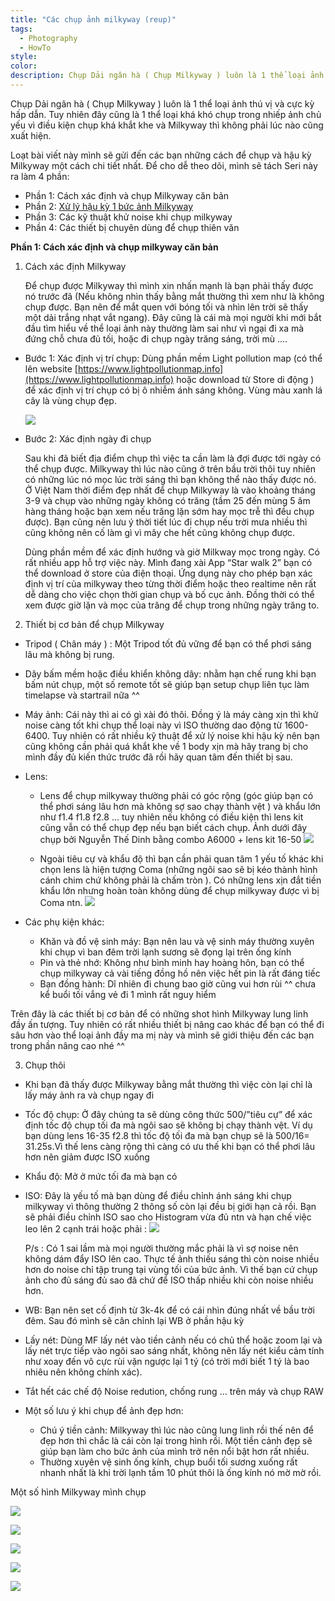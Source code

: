 ```yaml
---
title: "Các chụp ảnh milkyway (reup)"
tags:
  - Photography
  - HowTo
style: 
color: 
description: Chụp Dải ngân hà ( Chụp Milkyway ) luôn là 1 thể loại ảnh thú vị và cực kỳ hấp dẫn. Tuy nhiên đây cũng là 1 thể loại khá khó chụp trong nhiếp ảnh chủ yếu vì điều kiện chụp khá khắt khe và Milkyway thì không phải lúc nào cũng xuất hiện.
---
```

Chụp Dải ngân hà ( Chụp Milkyway ) luôn là 1 thể loại ảnh thú vị và cực kỳ hấp dẫn. Tuy nhiên đây cũng là 1 thể loại khá khó chụp trong nhiếp ảnh chủ yếu vì điều kiện chụp khá khắt khe và Milkyway thì không phải lúc nào cũng xuất hiện.

Loạt bài viết này mình sẽ gửi đến các bạn những cách để chụp và hậu kỳ Milkyway một cách chi tiết nhất. Để cho dễ theo dõi, mình sẽ tách Seri này ra làm 4 phần:

- Phần 1: Cách xác định và chụp Milkyway căn bản
- Phần 2: [Xử lý hậu kỳ 1 bức ảnh Milkyway ](https://www.youtube.com/watch?v=y-fFXwUCiLg)
- Phần 3: Các kỹ thuật khử noise khi chụp milkyway
- Phần 4: Các thiết bị chuyên dùng để chụp thiên văn

**Phần 1: Cách xác định và chụp milkyway căn bản**

1. Cách xác định Milkyway
   
   Để chụp được Milkyway thì mình xin nhấn mạnh là bạn phải thấy được nó trước đã (Nếu không nhìn thấy bằng mắt thường thì xem như là không chụp được. Bạn nên để mắt quen với bóng tối và nhìn lên trời sẽ thấy một dải trắng nhạt vắt ngang).
   Đây cũng là cái mà mọi người khi mới bắt đầu tìm hiểu về thể loại ảnh này thường làm sai như vì ngại đi xa mà đứng chỗ chưa đủ tối, hoặc đi chụp ngày trăng sáng, trời mù ….

- Bước 1: Xác định vị trí chụp: Dùng phần mềm Light pollution map (có thể lên website [https://www.lightpollutionmap.info](https://www.lightpollutionmap.info) hoặc download từ Store di động ) để xác định vị trí chụp có bị ô nhiễm ánh sáng không. Vùng màu xanh lá cây là vùng chụp đẹp.
  
  ![](https://scontent-sin6-4.xx.fbcdn.net/v/t1.6435-9/64641978_2245184622255067_6442204009150283776_n.jpg?_nc_cat=101&ccb=1-7&_nc_sid=ed8881&_nc_ohc=a35sMW6V1bUQ7kNvgHZHpEc&_nc_ht=scontent-sin6-4.xx&oh=00_AYBd-LnGnnRRsHBVkze1CPjJwQfHaCu3AiVgAyopE2Zurw&oe=66C4A523)

- Bước 2: Xác định ngày đi chụp
  
  Sau khi đã biết địa điểm chụp thì việc ta cần làm là đợi được tới ngày có thể chụp được.
  Milkyway thì lúc nào cũng ở trên bầu trời thôi tuy nhiên có những lúc nó mọc lúc trời sáng thì bạn không thể nào thấy được nó.
  Ở Việt Nam thời điểm đẹp nhất để chụp Milkyway là vào khoảng tháng 3-9 và chụp vào những ngày không có trăng (tầm 25 đến mùng 5 âm hàng tháng hoặc bạn xem nếu trăng lặn sớm hay mọc trễ thì đều chụp được).
  Bạn cũng nên lưu ý thời tiết lúc đi chụp nếu trời mưa nhiều thì cũng không nên cố làm gì vì mây che hết cũng không chụp được.
  
  Dùng phần mềm để xác định hướng và giờ Milkway mọc trong ngày.
  Có rất nhiều app hỗ trợ việc này. Mình đang xài App “Star walk 2” bạn có thể download ở store của điện thoại. Ứng dụng này cho phép bạn xác định vị trí của milkyway theo từng thời điểm hoặc theo realtime nên rất dễ dàng cho việc chọn thời gian chụp và bố cục ảnh. Đồng thời có thể xem được giờ lặn và mọc của trăng để chụp trong những ngày trăng to.

2. Thiết bị cơ bản để chụp Milkyway

- Tripod ( Chân máy ) : Một Tripod tốt đủ vững để bạn có thể phơi sáng lâu mà không bị rung.
- Dây bấm mềm hoặc điều khiển không dây: nhằm hạn chế rung khi bạn bấm nút chụp, một số remote tốt sẽ giúp bạn setup chụp liên tục làm timelapse và startrail nữa ^^
- Máy ảnh: Cái này thì ai có gì xài đó thôi. Đồng ý là máy càng xịn thì khử noise càng tốt khi chụp thể loại này vì ISO thường dao động từ 1600-6400. Tuy nhiên có rất nhiều kỹ thuật để xử lý noise khi hậu kỳ nên bạn cũng không cần phải quá khắt khe về 1 body xịn mà hãy trang bị cho mình đầy đủ kiến thức trước đã rồi hãy quan tâm đến thiết bị sau.
- Lens:
	- Lens để chụp milkyway thường phải có góc rộng (góc giúp bạn có thể phơi sáng lâu hơn mà không sợ sao chạy thành vệt ) và khẩu lớn như f1.4 f1.8 f2.8 … tuy nhiên nếu không có điều kiện thì lens kit cũng vẫn có thể chụp đẹp nếu bạn biết cách chụp. Ảnh dưới đây chụp bởi Nguyễn Thế Dinh bằng combo A6000 + lens kit 16-50
	  ![](https://scontent-sin6-1.xx.fbcdn.net/v/t1.6435-9/64622890_2245186032254926_1567230929200480256_n.jpg?_nc_cat=111&ccb=1-7&_nc_sid=ed8881&_nc_ohc=66jbHpPvipwQ7kNvgGfX4PZ&_nc_ht=scontent-sin6-1.xx&oh=00_AYDMrBefxfyp84eBULkqwZ-KelnYYbgSpQkaH9CXY_1Jdw&oe=66C4AA7F)

	- Ngoài tiêu cự và khẩu độ thì bạn cần phải quan tâm 1 yếu tố khác khi chọn lens là hiện tượng Coma (những ngôi sao sẽ bị kéo thành hình cánh chim chứ không phải là chấm tròn ). Có những lens xịn đắt tiền khẩu lớn nhưng hoàn toàn không dùng để chụp milkyway được vì bị Coma ntn.
	  ![](https://scontent-sin6-4.xx.fbcdn.net/v/t1.6435-9/62981252_2245186722254857_8858710699036114944_n.jpg?_nc_cat=101&ccb=1-7&_nc_sid=ed8881&_nc_ohc=6JG-dG8HW4QQ7kNvgEvgaHc&_nc_ht=scontent-sin6-4.xx&oh=00_AYBrhiXrhMH1CzkGxxRr7m_QqRQI30dtK28-CwnkkGioow&oe=66C4A216)

- Các phụ kiện khác:
	- Khăn và đồ vệ sinh máy: Bạn nên lau và vệ sinh máy thường xuyên khi chụp vì ban đêm trời lạnh sương sẽ đọng lại trên ống kính
	- Pin và thẻ nhớ: Không như bình minh hay hoàng hôn, bạn có thể chụp milkyway cả vài tiếng đồng hồ nên việc hết pin là rất đáng tiếc
	- Bạn đồng hành: Dĩ nhiên đi chung bao giờ cũng vui hơn rùi ^^ chưa kể buổi tối vắng vẻ đi 1 mình rất nguy hiểm

Trên đây là các thiết bị cơ bản để có những shot hình Milkyway lung linh đầy ấn tượng. Tuy nhiên có rất nhiều thiết bị nâng cao khác để bạn có thể đi sâu hơn vào thể loại ảnh đầy ma mị này và mình sẽ giới thiệu đến các bạn trong phần nâng cao nhé ^^

3. Chụp thôi

- Khi bạn đã thấy được Milkyway bằng mắt thường thì việc còn lại chỉ là lấy máy ảnh ra và chụp ngay đi
- Tốc độ chụp:
  Ở đây chúng ta sẽ dùng công thức 500/”tiêu cự” để xác định tốc độ chụp tối đa mà ngôi sao sẽ không bị chạy thành vệt.
  Ví dụ bạn dùng lens 16-35 f2.8 thì tốc độ tối đa mà bạn chụp sẽ là 500/16= 31.25s.Vì thế lens càng rộng thì càng có ưu thế khi bạn có thể phơi lâu hơn nên giảm được ISO xuống
- Khẩu độ: Mở ở mức tối đa mà bạn có
- ISO: 
  Đây là yếu tố mà bạn dùng để điều chỉnh ánh sáng khi chụp milkyway vì thông thường 2 thông số còn lại đều bị giới hạn cả rồi.
  Bạn sẽ phải điều chỉnh ISO sao cho Histogram vừa đủ ntn và hạn chế việc leo lên 2 cạnh trái hoặc phải :
  ![](https://scontent-sin6-3.xx.fbcdn.net/v/t1.6435-9/62544592_2245187872254742_5596841272909234176_n.jpg?_nc_cat=110&ccb=1-7&_nc_sid=ed8881&_nc_ohc=Ro0E0ob9WvwQ7kNvgEf-iXh&_nc_ht=scontent-sin6-3.xx&oh=00_AYC_xsoOB2S0UR7ZIQxo5dVNVfnk44jAP3u_zqerDzQfXA&oe=66C4AE9E)
  
  P/s : Có 1 sai lầm mà mọi người thường mắc phải là vì sợ noise nên không dám đẩy ISO lên cao. Thực tế ảnh thiếu sáng thì còn noise nhiều hơn do noise chỉ tập trung tại vùng tối của bức ảnh. Vì thế bạn cứ chụp ảnh cho đủ sáng đủ sao đã chứ để ISO thấp nhiều khi còn noise nhiều hơn.

- WB: Bạn nên set cố định từ 3k-4k để có cái nhìn đúng nhất về bầu trời đêm. Sau đó mình sẽ cân chỉnh lại WB ở phần hậu kỳ
- Lấy nét: Dùng MF lấy nét vào tiền cảnh nếu có chủ thể hoặc zoom lại và lấy nét trực tiếp vào ngôi sao sáng nhất, không nên lấy nét kiểu cảm tính như xoay đến vô cực rùi vặn ngược lại 1 tý (có trời mới biết 1 tý là bao nhiêu nên không chính xác).
- Tắt hết các chế độ Noise redution, chống rung … trên máy và chụp RAW
- Một số lưu ý khi chụp để ảnh đẹp hơn:
	- Chú ý tiền cảnh: Milkyway thì lúc nào cũng lung linh rồi thế nên để đẹp hơn thì chắc là cái còn lại trong hình rồi. Một tiền cảnh đẹp sẽ giúp bạn làm cho bức ảnh của mình trở nên nổi bật hơn rất nhiều.
	- Thường xuyên vệ sinh ống kính, chụp buổi tối sương xuống rất nhanh nhất là khi trời lạnh tầm 10 phút thôi là ống kính nó mờ mờ rồi.

Một số hình Milkyway mình chụp

![](https://scontent-sin6-1.xx.fbcdn.net/v/t1.6435-9/64252122_2245190318921164_6255835950723629056_n.jpg?stp=dst-jpg_p720x720&_nc_cat=111&ccb=1-7&_nc_sid=ed8881&_nc_ohc=6MmLlJG4FykQ7kNvgFZhVm8&_nc_ht=scontent-sin6-1.xx&oh=00_AYCKHcbQj-UxWv5e9907ljoaDC0zZ15jS30549bvY4RWMA&oe=66C4992B)

  

![](https://scontent-sin6-1.xx.fbcdn.net/v/t1.6435-9/64738155_2245190435587819_3651164132259921920_n.jpg?stp=dst-jpg_p720x720&_nc_cat=105&ccb=1-7&_nc_sid=ed8881&_nc_ohc=PwpeZBWutCkQ7kNvgGjnsEA&_nc_ht=scontent-sin6-1.xx&oh=00_AYBFXeKulvBNFN74ndY5oQ-PcXRq8mro0XKrDvYf1U_3Yw&oe=66C4912B)

  

![](https://scontent-sin6-1.xx.fbcdn.net/v/t1.6435-9/63157379_2245190528921143_1144253590588620800_n.jpg?stp=dst-jpg_p720x720&_nc_cat=107&ccb=1-7&_nc_sid=ed8881&_nc_ohc=gbwD0TyaoJUQ7kNvgFyMYep&_nc_ht=scontent-sin6-1.xx&oh=00_AYBPdmnNhnZlFnWTHsisjp38UF59wnTb8UrdvsPi3x9p9w&oe=66C4B2A8)

  

![](https://scontent-sin6-4.xx.fbcdn.net/v/t1.6435-9/62632799_2245190672254462_3711823235281584128_n.jpg?stp=dst-jpg_p720x720&_nc_cat=103&ccb=1-7&_nc_sid=ed8881&_nc_ohc=-hNX8qDXpzoQ7kNvgEHX-RK&_nc_ht=scontent-sin6-4.xx&oh=00_AYDMJXit0gapqw1C1WL_pwuWml3zGef3_D9JOu3MI1xvTg&oe=66C48A24)

  

![](https://scontent-sin6-4.xx.fbcdn.net/v/t1.6435-9/62742630_2245190798921116_2622637005237911552_n.jpg?stp=dst-jpg_p720x720&_nc_cat=101&ccb=1-7&_nc_sid=ed8881&_nc_ohc=AsVkwS76VM8Q7kNvgEoTeeD&_nc_ht=scontent-sin6-4.xx&oh=00_AYBhBZxUVTgU056lAjP5TZoAR8j0XzmUIJMEeW5cr07G_g&oe=66C4AA74)